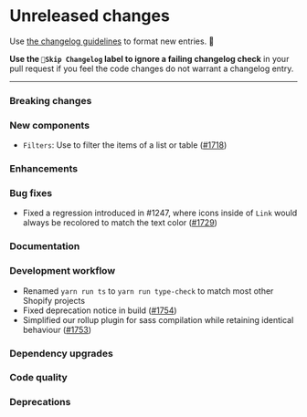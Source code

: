 # Unreleased changes

Use [the changelog guidelines](https://git.io/polaris-changelog-guidelines) to format new entries. 💜

**Use the `🤖Skip Changelog` label to ignore a failing changelog check** in your pull request if you feel the code changes do not warrant a changelog entry.

---

### Breaking changes

### New components

- `Filters`: Use to filter the items of a list or table ([#1718](https://github.com/Shopify/polaris-react/pull/1718))

### Enhancements

### Bug fixes

- Fixed a regression introduced in #1247, where icons inside of `Link` would always be recolored to match the text color ([#1729](https://github.com/Shopify/polaris-react/pull/1729))

### Documentation

### Development workflow

- Renamed `yarn run ts` to `yarn run type-check` to match most other Shopify projects
- Fixed deprecation notice in build ([#1754](https://github.com/Shopify/polaris-react/pull/1754))
- Simplified our rollup plugin for sass compilation while retaining identical behaviour ([#1753](https://github.com/Shopify/polaris-react/pull/1753))

### Dependency upgrades

### Code quality

### Deprecations
